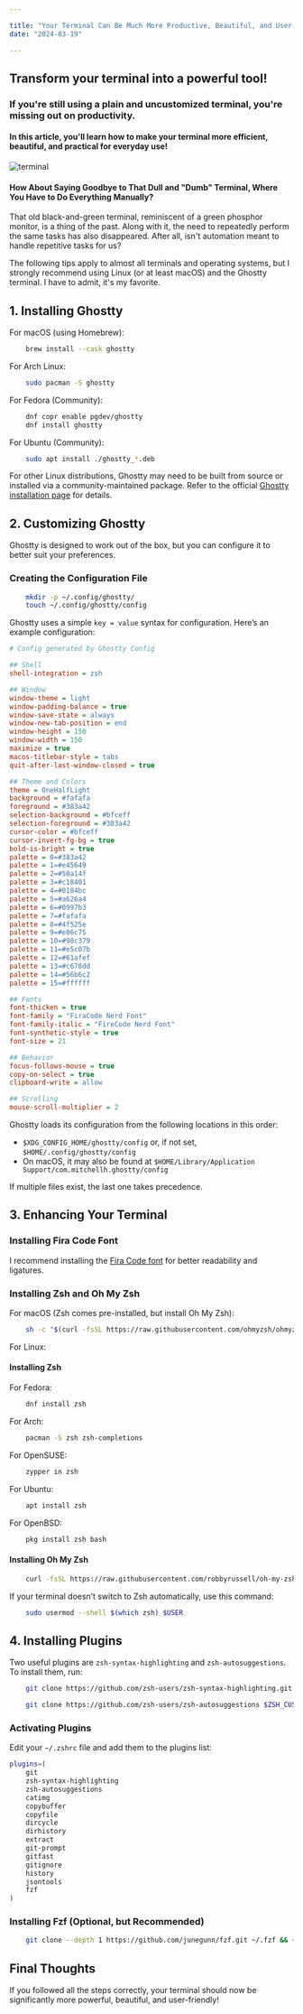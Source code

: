 ```yaml
---

title: "Your Terminal Can Be Much More Productive, Beautiful, and User-Friendly!"
date: "2024-03-19"

---
```

## Transform your terminal into a powerful tool!
### If you're still using a plain and uncustomized terminal, you're missing out on productivity.
#### In this article, you'll learn how to make your terminal more efficient, beautiful, and practical for everyday use!
![terminal](/blog/terminal.png)
#### How About Saying Goodbye to That Dull and "Dumb" Terminal, Where You Have to Do Everything Manually?

That old black-and-green terminal, reminiscent of a green phosphor monitor, is a thing of the past. Along with it, the need to repeatedly perform the same tasks has also disappeared. After all, isn't automation meant to handle repetitive tasks for us?

The following tips apply to almost all terminals and operating systems, but I strongly recommend using Linux (or at least macOS) and the Ghostty terminal. I have to admit, it's my favorite.

## 1. Installing Ghostty

For macOS (using Homebrew):

```bash
    brew install --cask ghostty
```

For Arch Linux:

```bash
    sudo pacman -S ghostty
```

For Fedora (Community):

```bash
    dnf copr enable pgdev/ghostty
    dnf install ghostty
```

For Ubuntu (Community):

```bash
    sudo apt install ./ghostty_*.deb
```

For other Linux distributions, Ghostty may need to be built from source or installed via a community-maintained package. Refer to the official [Ghostty installation page](https://ghostty.dev/) for details.

## 2. Customizing Ghostty

Ghostty is designed to work out of the box, but you can configure it to better suit your preferences.

### Creating the Configuration File

```bash
    mkdir -p ~/.config/ghostty/
    touch ~/.config/ghostty/config
```

Ghostty uses a simple `key = value` syntax for configuration. Here’s an example configuration:

```ini
# Config generated by Ghostty Config

## Shell
shell-integration = zsh

## Window
window-theme = light
window-padding-balance = true
window-save-state = always
window-new-tab-position = end
window-height = 150
window-width = 150
maximize = true
macos-titlebar-style = tabs
quit-after-last-window-closed = true

## Theme and Colors
theme = OneHalfLight
background = #fafafa
foreground = #383a42
selection-background = #bfceff
selection-foreground = #383a42
cursor-color = #bfceff
cursor-invert-fg-bg = true
bold-is-bright = true
palette = 0=#383a42
palette = 1=#e45649
palette = 2=#50a14f
palette = 3=#c18401
palette = 4=#0184bc
palette = 5=#a626a4
palette = 6=#0997b3
palette = 7=#fafafa
palette = 8=#4f525e
palette = 9=#e06c75
palette = 10=#98c379
palette = 11=#e5c07b
palette = 12=#61afef
palette = 13=#c678dd
palette = 14=#56b6c2
palette = 15=#ffffff

## Fonts
font-thicken = true
font-family = "FiraCode Nerd Font"
font-family-italic = "FireCode Nerd Font"
font-synthetic-style = true
font-size = 21

## Behavior
focus-follows-mouse = true
copy-on-select = true
clipboard-write = allow

## Scrolling
mouse-scroll-multiplier = 2
```

Ghostty loads its configuration from the following locations in this order:

- `$XDG_CONFIG_HOME/ghostty/config` or, if not set, `$HOME/.config/ghostty/config`
- On macOS, it may also be found at `$HOME/Library/Application Support/com.mitchellh.ghostty/config`

If multiple files exist, the last one takes precedence.

## 3. Enhancing Your Terminal

### Installing Fira Code Font

I recommend installing the [Fira Code font](https://github.com/tonsky/FiraCode/wiki/Installing) for better readability and ligatures.

### Installing Zsh and Oh My Zsh

For macOS (Zsh comes pre-installed, but install Oh My Zsh):

```bash
    sh -c "$(curl -fsSL https://raw.githubusercontent.com/ohmyzsh/ohmyzsh/master/tools/install.sh)"
```

For Linux:

#### Installing Zsh

For Fedora:

```bash
    dnf install zsh
```

For Arch:

```bash
    pacman -S zsh zsh-completions
```

For OpenSUSE:

```bash
    zypper in zsh
```

For Ubuntu:

```bash
    apt install zsh
```

For OpenBSD:

```bash
    pkg install zsh bash
```

#### Installing Oh My Zsh

```bash
    curl -fsSL https://raw.githubusercontent.com/robbyrussell/oh-my-zsh/master/tools/install.sh | sh; zsh
```

If your terminal doesn’t switch to Zsh automatically, use this command:

```bash
    sudo usermod --shell $(which zsh) $USER
```

## 4. Installing Plugins

Two useful plugins are `zsh-syntax-highlighting` and `zsh-autosuggestions`. To install them, run:

```bash
    git clone https://github.com/zsh-users/zsh-syntax-highlighting.git ${ZSH_CUSTOM:-~/.oh-my-zsh/custom}/plugins/zsh-syntax-highlighting
```

```bash
    git clone https://github.com/zsh-users/zsh-autosuggestions $ZSH_CUSTOM/plugins/zsh-autosuggestions
```

### Activating Plugins

Edit your `~/.zshrc` file and add them to the plugins list:

```bash
plugins=(
    git
    zsh-syntax-highlighting
    zsh-autosuggestions
    catimg
    copybuffer
    copyfile
    dircycle
    dirhistory
    extract
    git-prompt
    gitfast
    gitignore
    history
    jsontools
    fzf
)
```

### Installing Fzf (Optional, but Recommended)

```bash
    git clone --depth 1 https://github.com/junegunn/fzf.git ~/.fzf && ~/.fzf/install
```

## Final Thoughts

If you followed all the steps correctly, your terminal should now be significantly more powerful, beautiful, and user-friendly!
